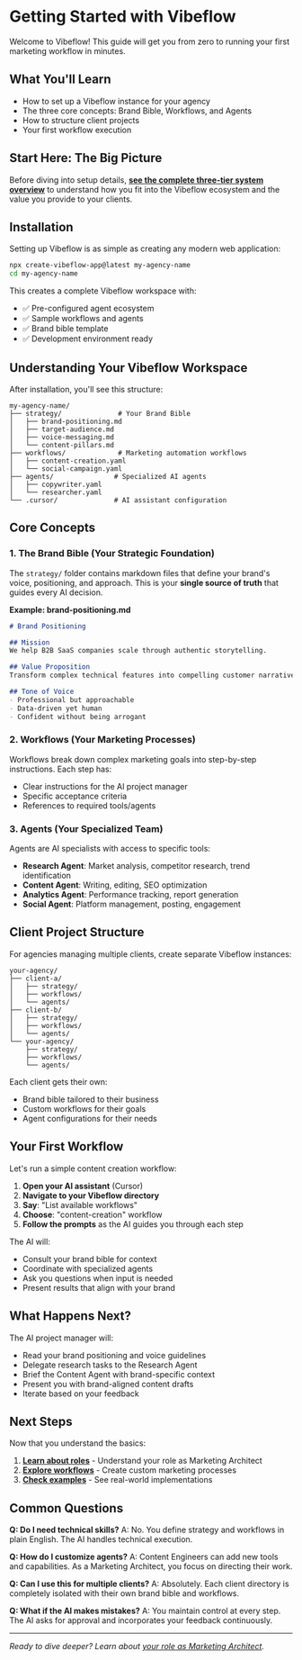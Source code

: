 # Getting Started with Vibeflow

Welcome to Vibeflow! This guide will get you from zero to running your first marketing workflow in minutes.

## What You'll Learn

- How to set up a Vibeflow instance for your agency
- The three core concepts: Brand Bible, Workflows, and Agents
- How to structure client projects
- Your first workflow execution

## Start Here: The Big Picture

Before diving into setup details, **[see the complete three-tier system overview](./diagrams/three-tier-system.md)** to understand how you fit into the Vibeflow ecosystem and the value you provide to your clients.

## Installation

Setting up Vibeflow is as simple as creating any modern web application:

```bash
npx create-vibeflow-app@latest my-agency-name
cd my-agency-name
```

This creates a complete Vibeflow workspace with:
- ✅ Pre-configured agent ecosystem
- ✅ Sample workflows and agents
- ✅ Brand bible template
- ✅ Development environment ready

## Understanding Your Vibeflow Workspace

After installation, you'll see this structure:

```
my-agency-name/
├── strategy/              # Your Brand Bible
│   ├── brand-positioning.md
│   ├── target-audience.md
│   ├── voice-messaging.md
│   └── content-pillars.md
├── workflows/             # Marketing automation workflows
│   ├── content-creation.yaml
│   └── social-campaign.yaml
├── agents/               # Specialized AI agents
│   ├── copywriter.yaml
│   └── researcher.yaml
└── .cursor/              # AI assistant configuration
```

## Core Concepts

### 1. The Brand Bible (Your Strategic Foundation)

The `strategy/` folder contains markdown files that define your brand's voice, positioning, and approach. This is your **single source of truth** that guides every AI decision.

**Example: brand-positioning.md**
```markdown
# Brand Positioning

## Mission
We help B2B SaaS companies scale through authentic storytelling.

## Value Proposition
Transform complex technical features into compelling customer narratives.

## Tone of Voice
- Professional but approachable
- Data-driven yet human
- Confident without being arrogant
```

### 2. Workflows (Your Marketing Processes)

Workflows break down complex marketing goals into step-by-step instructions. Each step has:
- Clear instructions for the AI project manager
- Specific acceptance criteria
- References to required tools/agents

### 3. Agents (Your Specialized Team)

Agents are AI specialists with access to specific tools:
- **Research Agent**: Market analysis, competitor research, trend identification
- **Content Agent**: Writing, editing, SEO optimization
- **Analytics Agent**: Performance tracking, report generation
- **Social Agent**: Platform management, posting, engagement

## Client Project Structure

For agencies managing multiple clients, create separate Vibeflow instances:

```
your-agency/
├── client-a/
│   ├── strategy/
│   ├── workflows/
│   └── agents/
├── client-b/
│   ├── strategy/
│   ├── workflows/
│   └── agents/
└── your-agency/
    ├── strategy/
    ├── workflows/
    └── agents/
```

Each client gets their own:
- Brand bible tailored to their business
- Custom workflows for their goals
- Agent configurations for their needs

## Your First Workflow

Let's run a simple content creation workflow:

1. **Open your AI assistant** (Cursor)
2. **Navigate to your Vibeflow directory**
3. **Say**: "List available workflows"
4. **Choose**: "content-creation" workflow
5. **Follow the prompts** as the AI guides you through each step

The AI will:
- Consult your brand bible for context
- Coordinate with specialized agents
- Ask you questions when input is needed
- Present results that align with your brand

## What Happens Next?

The AI project manager will:
- Read your brand positioning and voice guidelines
- Delegate research tasks to the Research Agent
- Brief the Content Agent with brand-specific context
- Present you with brand-aligned content drafts
- Iterate based on your feedback

## Next Steps

Now that you understand the basics:

1. [**Learn about roles**](./roles-and-responsibilities.md) - Understand your role as Marketing Architect
2. [**Explore workflows**](./workflows-guide.md) - Create custom marketing processes
3. [**Check examples**](./examples/workflows.md) - See real-world implementations

## Common Questions

**Q: Do I need technical skills?**
A: No. You define strategy and workflows in plain English. The AI handles technical execution.

**Q: How do I customize agents?**
A: Content Engineers can add new tools and capabilities. As a Marketing Architect, you focus on directing their work.

**Q: Can I use this for multiple clients?**
A: Absolutely. Each client directory is completely isolated with their own brand bible and workflows.

**Q: What if the AI makes mistakes?**
A: You maintain control at every step. The AI asks for approval and incorporates your feedback continuously.

---

*Ready to dive deeper? Learn about [your role as Marketing Architect](./roles-and-responsibilities.md).*
